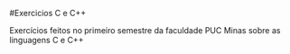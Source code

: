 
#Exercicios C e C++

Exercícios feitos no primeiro semestre da faculdade PUC Minas sobre as linguagens C e C++
